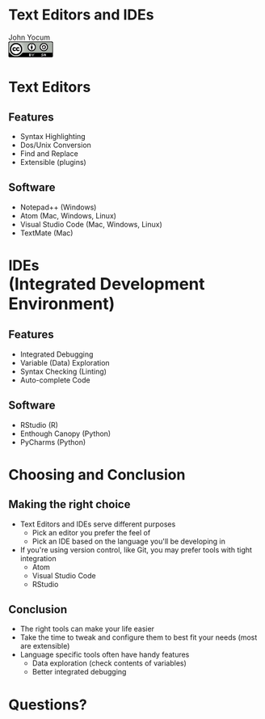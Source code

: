 # Text Editors and IDEs
John Yocum  
![CC BY-SA 4.0](../images/cc_by-sa_4.png)  



# Text Editors

## Features

- Syntax Highlighting
- Dos/Unix Conversion
- Find and Replace
- Extensible (plugins)

## Software

- Notepad++ (Windows)
- Atom (Mac, Windows, Linux)
- Visual Studio Code (Mac, Windows, Linux)
- TextMate (Mac)

# IDEs <br> <font size=6>(Integrated Development Environment)</font>

## Features

- Integrated Debugging
- Variable (Data) Exploration
- Syntax Checking (Linting)
- Auto-complete Code

## Software

- RStudio (R)
- Enthough Canopy (Python)
- PyCharms (Python)

# Choosing and Conclusion

## Making the right choice

- Text Editors and IDEs serve different purposes
   - Pick an editor you prefer the feel of
   - Pick an IDE based on the language you'll be developing in
- If you're using version control, like Git, you may prefer tools with tight integration
   - Atom
   - Visual Studio Code
   - RStudio

## Conclusion

- The right tools can make your life easier
- Take the time to tweak and configure them to best fit your needs (most are extensible)
- Language specific tools often have handy features
    - Data exploration (check contents of variables)
    - Better integrated debugging

# Questions?
